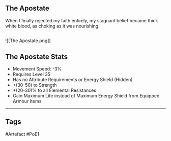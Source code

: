 ## The Apostate
When I finally rejected my faith entirely, my stagnant belief
became thick white blood, as choking as it was nourishing.
##
![[The Apostate.png]]
## The Apostate Stats
- Movement Speed: -3%
- Requires Level 35
- Has no Attribute Requirements or Energy Shield (Hidden)
- +(30-50) to Strength
- +(20-30)% to all Elemental Resistances
- Gain Maximum Life instead of Maximum Energy Shield from Equipped Armour Items


---
## Tags
#Artefact
#PoE1